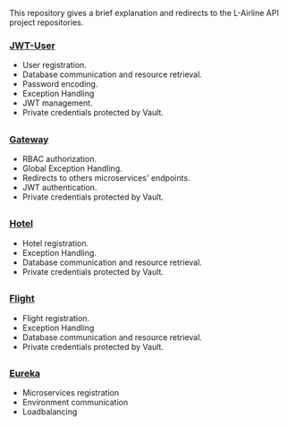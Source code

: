 This repository gives a brief explanation and redirects to the L-Airline API project repositories.

### [JWT-User](https://github.com/LautaroMartVillalba/L-Airline-User-Microservice)
- User registration.
- Database communication and resource retrieval.
- Password encoding.
- Exception Handling
- JWT  management.
- Private credentials protected by Vault.
##
### [Gateway](https://github.com/LautaroMartVillalba/L-Airline-Gateway-Microservice)
- RBAC authorization.
- Global Exception Handling.
- Redirects to others microservices' endpoints.
- JWT authentication.
- Private credentials protected by Vault.
##
### [Hotel](https://github.com/LautaroMartVillalba/L-Airline-Hotel-Microservice)
- Hotel registration.
- Exception Handling.
- Database communication and resource retrieval.
- Private credentials protected by Vault.
##
### [Flight](https://github.com/LautaroMartVillalba/L-Airline-Flight-Microservice)
- Flight registration.
- Exception Handling
- Database communication and resource retrieval.
- Private credentials protected by Vault.
##
### [Eureka](https://github.com/LautaroMartVillalba/L-Airline-Eureka-Microservice)
- Microservices registration
- Environment communication
- Loadbalancing
